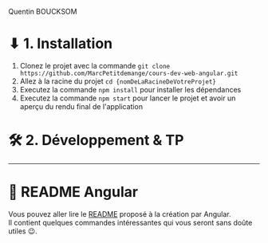 Quentin BOUCKSOM

# ⬇ 1. Installation
1. Clonez le projet avec la commande `git clone https://github.com/MarcPetitdemange/cours-dev-web-angular.git`
2. Allez à la racine du projet `cd {nomDeLaRacineDeVotreProjet}`
3. Executez la commande `npm install` pour installer les dépendances
4. Executez la commande `npm start` pour lancer le projet et avoir un aperçu du rendu final de l'application

# 🛠️ 2. Développement & TP

----
# 📄 README Angular
Vous pouvez aller lire le [README](./README-ANGULAR.md) proposé à la création par Angular.  
Il contient quelques commandes intéressantes qui vous seront sans doûte utiles 😉.
